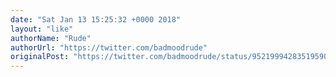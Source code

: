 ```yaml
---
date: "Sat Jan 13 15:25:32 +0000 2018"
layout: "like"
authorName: "Rude"
authorUrl: "https://twitter.com/badmoodrude"
originalPost: "https://twitter.com/badmoodrude/status/952199942835195904"
---
```


